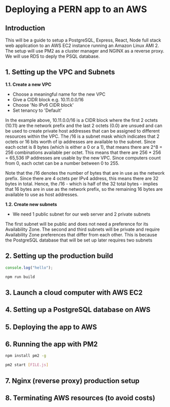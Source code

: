 # Deploying a PERN app to an AWS
## Introduction
This will be a guide to setup a PostgreSQL, Express, React, Node full stack web application to an AWS EC2 instance running an Amazon Linux AMI 2. The setup will use PM2 as a cluster manager and NGINX as a reverse proxy. We will use RDS to deply the PSQL database.

## 1. Setting up the VPC and Subnets
**1.1. Create a new VPC**

* Choose a meaningful name for the new VPC
* Give a CIDR block e.g. 10.11.0.0/16
* Choose 'No IPv6 CIDR block'
* Set tenancy to 'Default'

In the example above, 10.11.0.0/16 is a CIDR block where the first 2 octets (10.11) are the network prefix and the last 2 octets (0.0) are unsued and can be used to create private host addresses that can be assigned to different resources within the VPC. The /16 is a subnet mask which indicates that 2 octets or 16 bits worth of ip addresses are available to the subnet. Since each octet is 8 bytes (which is either a 0 or a 1), that means there are 2^8 = 256 combinations available per octet. This means that there are 256 * 256 = 65,536 IP addresses are usable by the new VPC. Since computers count from 0, each octet can be a number between 0 to 255.

Note that the /16 denotes the number of bytes that are in use as the network prefix. Since there are 4 octets per IPv4 address, this means there are 32 bytes in total. Hence, the /16 - which is half of the 32 total bytes - implies that 16 bytes are in use as the network prefix, so the remaining 16 bytes are available to use as host addresses.

**1.2. Create new subnets**

* We need 1 public subnet for our web server and 2 private subnets

The first subnet will be public and does not need a preference for its Availability Zone.
The second and third subnets will be private and require Availability Zone preferences that differ from each other. This is because the PostgreSQL database that will be set up later requires two subnets

## 2. Setting up the production build
```javascript
console.log("hello");
```

```bash
npm run build
```

## 3. Launch a cloud computer with AWS EC2

## 4. Setting up a PostgreSQL database on AWS

## 5. Deploying the app to AWS

## 6. Running the app with PM2
```bash
npm install pm2 -g
```

```bash
pm2 start [FILE.js]
```

## 7. Nginx (reverse proxy) production setup

## 8. Terminating AWS resources (to avoid costs)

